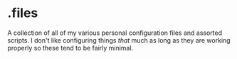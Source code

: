.files
======

A collection of all of my various personal configuration files and 
assorted scripts. I don't like configuring things *that* much as long as they
are working properly so these tend to be fairly minimal.